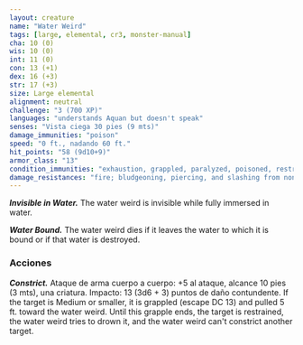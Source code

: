 ```yaml
---
layout: creature
name: "Water Weird"
tags: [large, elemental, cr3, monster-manual]
cha: 10 (0)
wis: 10 (0)
int: 11 (0)
con: 13 (+1)
dex: 16 (+3)
str: 17 (+3)
size: Large elemental
alignment: neutral
challenge: "3 (700 XP)"
languages: "understands Aquan but doesn't speak"
senses: "Vista ciega 30 pies (9 mts)"
damage_immunities: "poison"
speed: "0 ft., nadando 60 ft."
hit_points: "58 (9d10+9)"
armor_class: "13"
condition_immunities: "exhaustion, grappled, paralyzed, poisoned, restrained, prone, unconscious"
damage_resistances: "fire; bludgeoning, piercing, and slashing from nonmagical weapons"
---
```


***Invisible in Water.*** The water weird is invisible while fully immersed in water.

***Water Bound.*** The water weird dies if it leaves the water to which it is bound or if that water is destroyed.

### Acciones

***Constrict.*** Ataque de arma cuerpo a cuerpo: +5 al ataque, alcance 10 pies (3 mts), una criatura. Impacto: 13 (3d6 + 3) puntos de daño contundente. If the target is Medium or smaller, it is grappled (escape DC 13) and pulled 5 ft. toward the water weird. Until this grapple ends, the target is restrained, the water weird tries to drown it, and the water weird can't constrict another target.